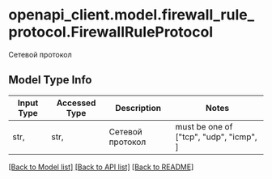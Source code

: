 # openapi_client.model.firewall_rule_protocol.FirewallRuleProtocol

Сетевой протокол

## Model Type Info
Input Type | Accessed Type | Description | Notes
------------ | ------------- | ------------- | -------------
str,  | str,  | Сетевой протокол | must be one of ["tcp", "udp", "icmp", ] 

[[Back to Model list]](../../README.md#documentation-for-models) [[Back to API list]](../../README.md#documentation-for-api-endpoints) [[Back to README]](../../README.md)

